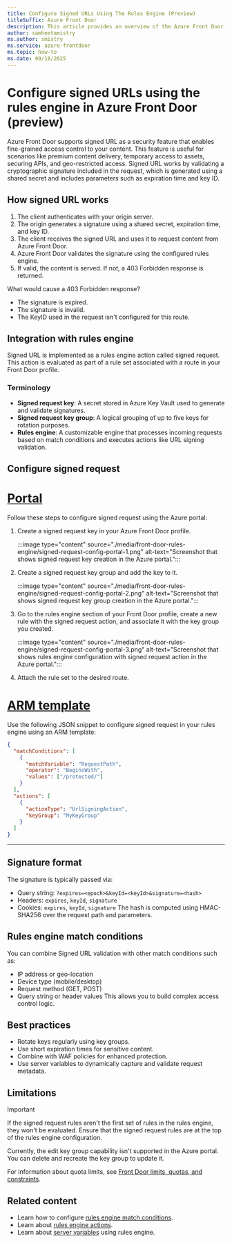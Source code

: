 ```yaml
---
title: Configure Signed URLs Using The Rules Engine (Preview)
titleSuffix: Azure Front Door
description: This article provides an overview of the Azure Front Door signed URL feature.
author: samheetamistry
ms.author: smistry
ms.service: azure-frontdoor
ms.topic: how-to
ms.date: 09/18/2025
---
```


# Configure signed URLs using the rules engine in Azure Front Door (preview)

Azure Front Door supports signed URL as a security feature that enables fine-grained access control to your content. This feature is useful for scenarios like premium content delivery, temporary access to assets, securing APIs, and geo-restricted access. Signed URL works by validating a cryptographic signature included in the request, which is generated using a shared secret and includes parameters such as expiration time and key ID.

## How signed URL works

1. The client authenticates with your origin server.
1. The origin generates a signature using a shared secret, expiration time, and key ID.
1. The client receives the signed URL and uses it to request content from Azure Front Door.
1. Azure Front Door validates the signature using the configured rules engine.
1. If valid, the content is served. If not, a 403 Forbidden response is returned.

What would cause a 403 Forbidden response?

- The signature is expired.
- The signature is invalid.
- The KeyID used in the request isn't configured for this route.

## Integration with rules engine

Signed URL is implemented as a rules engine action called signed request. This action is evaluated as part of a rule set associated with a route in your Front Door profile.

### Terminology

* **Signed request key**: A secret stored in Azure Key Vault used to generate and validate signatures.
* **Signed request key group**: A logical grouping of up to five keys for rotation purposes.
* **Rules engine**: A customizable engine that processes incoming requests based on match conditions and executes actions like URL signing validation.

## Configure signed request

# [**Portal**](#tab/portal)

Follow these steps to configure signed request using the Azure portal:

1. Create a signed request key in your Azure Front Door profile.

    :::image type="content" source="./media/front-door-rules-engine/signed-request-config-portal-1.png" alt-text="Screenshot that shows signed request key creation in the Azure portal.":::

1. Create a signed request key group and add the key to it.

    :::image type="content" source="./media/front-door-rules-engine/signed-request-config-portal-2.png" alt-text="Screenshot that shows signed request key group creation in the Azure portal.":::

1. Go to the rules engine section of your Front Door profile, create a new rule with the signed request action, and associate it with the key group you created.

    :::image type="content" source="./media/front-door-rules-engine/signed-request-config-portal-3.png" alt-text="Screenshot that shows rules engine configuration with signed request action in the Azure portal.":::

1. Attach the rule set to the desired route.

# [**ARM template**](#tab/arm)

Use the following JSON snippet to configure signed request in your rules engine using an ARM template:

```json
{
  "matchConditions": [
    {
      "matchVariable": "RequestPath",
      "operator": "BeginsWith",
      "values": ["/protected/"]
    }
  ],
  "actions": [
    {
      "actionType": "UrlSigningAction",
      "keyGroup": "MyKeyGroup"
    }
  ]
}
```

---

## Signature format

The signature is typically passed via:

- Query string: `?expires=<epoch>&keyId=<keyId>&signature=<hash>`
- Headers: `expires`, `keyId`, `signature`
- Cookies: `expires`, `keyId`, `signature`
The hash is computed using HMAC-SHA256 over the request path and parameters.

## Rules engine match conditions

You can combine Signed URL validation with other match conditions such as:

- IP address or geo-location
- Device type (mobile/desktop)
- Request method (GET, POST)
- Query string or header values
This allows you to build complex access control logic.

## Best practices

- Rotate keys regularly using key groups.
- Use short expiration times for sensitive content.
- Combine with WAF policies for enhanced protection.
- Use server variables to dynamically capture and validate request metadata.

## Limitations

> [!IMPORTANT]
> If the signed request rules aren't the first set of rules in the rules engine, they won't be evaluated. Ensure that the signed request rules are at the top of the rules engine configuration.

Currently, the edit key group capability isn't supported in the Azure portal. You can delete and recreate the key group to update it.

For information about quota limits, see [Front Door limits, quotas, and constraints](/azure/azure-resource-manager/management/azure-subscription-service-limits#azure-front-door-standard-and-premium-service-limits).

## Related content

- Learn how to configure [rules engine match conditions](/azure/frontdoor/rules-match-conditions.md).
- Learn about [rules engine actions](/azure/frontdoor/front-door-rules-engine-actions.md).
- Learn about [server variables](/azure/frontdoor/rule-set-server-variables) using rules engine.
